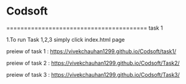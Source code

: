 # Codsoft
========================================
task 1



1.To run Task 1,2,3 simply click index.html page
 
 
 
preiew of task 1 : https://vivekchauhan1299.github.io/Codsoft/task1/


preiew of task 2 : https://vivekchauhan1299.github.io/Codsoft/Task2/


preiew of task 3 : https://vivekchauhan1299.github.io/Codsoft/Task3/